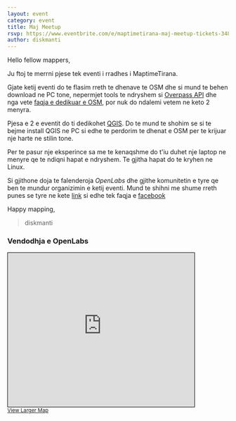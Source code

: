 ```yaml
---
layout: event
category: event
title: Maj Meetup
rsvp: https://www.eventbrite.com/e/maptimetirana-maj-meetup-tickets-34810968544
author: diskmanti
---
```


Hello fellow mappers,

Ju ftoj te merrni pjese tek eventi i rradhes i MaptimeTirana.

Gjate ketij eventi do te flasim rreth te dhenave te OSM dhe si mund te behen download ne PC tone, nepermjet tools te ndryshem si [Overpass API](http://www.overpass-api.de/)
dhe nga vete [faqja e dedikuar e OSM](https://www.openstreetmap.org/export), por nuk do ndalemi vetem ne keto 2 menyra.

Pjesa e 2 e eventit do ti dedikohet [QGIS](http://qgis.org/en/site/). Do te mund te shohim se si te bejme install QGIS ne PC si edhe te perdorim te dhenat e OSM per te krijuar nje harte ne stilin tone.


Per te pasur nje eksperince sa me te kenaqshme do t'iu duhet nje laptop ne menyre qe te ndiqni hapat e ndryshem. Te gjitha hapat do te kryhen ne Linux.



Si gjithone doja te falenderoja *OpenLabs* dhe gjithe komunitetin e tyre qe ben te mundur organizimin e ketij eventi. Mund te shihni me shume rreth punes se tyre ne kete [link](https://openlabs.cc/) si edhe tek faqja e [facebook](https://www.facebook.com/openlabsAlbania/)



Happy mapping,

>diskmanti


### Vendodhja e OpenLabs

<iframe width="425" height="350" frameborder="0" scrolling="no" marginheight="0" marginwidth="0" src="http://www.openstreetmap.org/export/embed.html?bbox=19.827345013618473%2C41.32060256418403%2C19.830965995788574%2C41.32207306743794&amp;layer=mapnik&amp;marker=41.32133781995859%2C19.82915550470352" style="border: 1px solid black"></iframe><br/><small><a href="https://www.openstreetmap.org/?mlat=41.32134&amp;mlon=19.82916#map=19/41.32134/19.82916">View Larger Map</a></small>